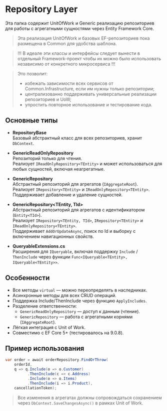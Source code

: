 # Repository Layer

Эта папка содержит UnitOfWork и Generic реализацию репозиториев для работы с агрегатными сущностями через Entity Framework Core.

> Эта реализация UnitOfWork и базовых EF-репозиториев пока размещена в Common для удобства шаблона.

> !!! В идеале эти классы и интерфейсы следует вынести в отдельный Framework-проект
чтобы их можно было использовать независимо от конкретного микросервиса !!!

> Это позволит:
> - избежать зависимости всех сервисов от Common.Infrastructure, если им нужны только репозитории;
> - централизованно поддерживать универсальные реализации репозиториев и UoW;
> - упростить повторное использование и тестирование кода.


## Основные типы

- **RepositoryBase**  
  Базовый абстрактный класс для всех репозиториев, хранит `DbContext`.

- **GenericReadOnlyRepository<TEntity>**  
  Репозиторий только для чтения.  
  Реализует `IReadOnlyRepository<TEntity>` и может использоваться для любых сущностей, включая неагрегатные.

- **GenericRepository<TEntity>**  
  Абстрактный репозиторий для агрегатов (`IAggregateRoot`).  
  Реализует `IRepository<TEntity>` и `IReadOnlyRepository<TEntity>`.  
  Поддерживает добавление и удаление сущностей.

- **GenericRepository<TEntity, TId>**  
  Абстрактный репозиторий для агрегатов с идентификатором (`Entity<TId>`).  
  Реализует `IRepository<TEntity, TId>`, `IRepository<TEntity>` и `IReadOnlyRepository<TEntity>`.  
  Поддерживает `AddOrUpdateAsync`, поиск по Id и выборку с включением навигационных свойств.

- **QueryableExtensions.cs**  
  Расширения для `IQueryable`, включая поддержку `Include` / `ThenInclude` через функции `Func<IQueryable<TEntity>, IQueryable<TEntity>>`.

## Особенности

- Все методы `virtual` — можно переопределять в наследниках.  
- Асинхронные методы для всех CRUD операций.  
- Поддержка Include/ThenInclude через функцию `ApplyIncludes`.  
- Разделение ответственности:  
  - `GenericReadOnlyRepository` — доступ к данным (чтение).  
  - `GenericRepository` — работа с агрегатными корнями (`IAggregateRoot`).  
- Лёгкая интеграция с Unit of Work.  
- Совместимо с EF Core 5+ (тестировалось на 9.0.8).

## Пример использования

```csharp
var order = await orderRepository.FindOrThrow(
    orderId,
    q => q.Include(o => o.Customer)
          .ThenInclude(c => c.Address)
          .Include(o => o.Items)
          .ThenInclude(i => i.Product),
    cancellationToken);
````

> Все изменения в агрегатах должны сопровождаться сохранением через `DbContext.SaveChangesAsync()` в рамках Unit of Work.